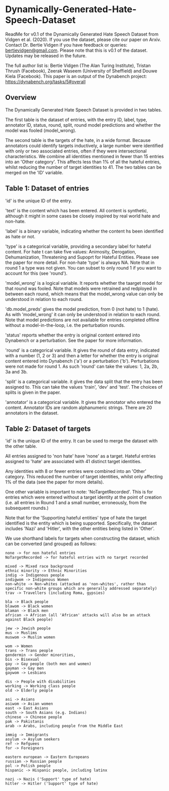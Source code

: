 # Dynamically-Generated-Hate-Speech-Dataset
ReadMe for v0.1 of the Dynamically Generated Hate Speech Dataset from Vidgen et al. (2020). If you use the dataset, please cite our paper on Arxiv.
Contact Dr. Bertie Vidgen if you have feedback or queries: bertievidgen@gmail.com.
Please note that this is v0.1 of the dataset. Updates may be released in the future.

The full author list is: Bertie Vidgen (The Alan Turing Institute), Tristan Thrush (Facebook), Zeerak Waseem (University of Sheffield) and Douwe Kiela (Facebook). This paper is an output of the Dynabench project: https://dynabench.org/tasks/5#overall


## Overview
The Dynamically Generated Hate Speech Dataset is provided in two tables.

The first table is the dataset of entries, with the entry ID, label, type, annotator ID, status, round, split, round model predictions and whether the model was fooled (model_wrong).

The second table is the targets of the hate, in a wide format. Because annotators could identify targets inductively, a large number were identified with only or two associated entries, often if they were intersectional characteristics. We combine all identities mentioned in fewer than 15 entries into an 'Other category'. This affects less than 1% of all the hateful entries, whilst reducing the number of target identities to 41. The two tables can be merged on the 'ID' variable.


## Table 1: Dataset of entries
'id' is the unique ID of the entry.

'text' is the content which has been entered. All content is synthetic, although it might in some cases be closely inspired by real world hate and non-hate.

'label' is a binary variable, indicating whether the content hs been identified as hate or not.

'type' is a categorical variable, providing a secondary label for hateful content. For hate t can take five values: Animosity, Derogation, Dehumanization, Threatening and Supoprt for Hateful Entities. Please see the paper for more detail. For non-hate 'type' is always NA. Note that in round 1 a type was not given. You can subset to only round 1 if you want to account for this (see 'round').

'model_wrong' is a logical variable. It reports whether the taarget model for that round was fooled. Note that models were retrained and redployed in between each round, which means that the model_wrong value can only be understood in relation to each round.

'db.model_preds' gives the model prediction, from 0 (not hate) to 1 (hate). As with 'model_wrong' it can only be understood in relation to each round. Note that model predictions are not available for entries completed offline without a model-in-the-loop, i.e. the perturbation rounds.

'status' reports whether the entry is original content entered into Dynabench or a perturbation. See the paper for more information. 

'round' is a categorical variable. It gives the round of data entry, indicated with a number (1, 2 or 3) and then a letter for whether the entry is original content entered into Dynabench ('a') or a perturbation ('b'). Perturbations were not made for round 1. As such 'round' can take the values: 1, 2a, 2b, 3a and 3b.

'split' is a categorical variable. it gives the data split that the entry has been assigned to. This can take the values 'train', 'dev' and 'test'. The choices of splits is given in the paper.

'annotator' is a categorical variable. It gives the annotator who entered the content. Annotator IDs are random alphanumeric strings. There are 20 annotators in the dataset.


## Table 2: Dataset of targets
'id' is the unique ID of the entry. It can be used to merge the dataset with the other table.

All entries assigned to 'non hate' have 'none' as a target.
Hateful entries assigned to 'hate' are associated with 41 distinct target identities.

Any identities with 8 or fewer entries were combined into an 'Other' category. This reduced the number of target identities, whilst only affecting 1% of the data (see the paper for more details).

One other variable is important to note: 'NoTargetRecorded'. This is for entries which were entered without a target identity at the point of creation (i.e. all entries in Round 1 and a small number, erroneously, from the subsequent rounds.)

Note that for the 'Supporting hateful entities' type of hate the target identified is the entity which is being supported. Specifically, the dataset includes 'Nazi' and 'Hitler', with the other entities being listed in 'Other'.

We use shorthand labels for targets when constructing the dataset, which can be converted (and grouped) as follows:

	none -> for non hateful entries 
	NoTargetRecorded -> for hateful entries with no target recorded
	
	mixed -> Mixed race background
	ethnic minority -> Ethnic Minorities
	indig -> Indigenous people
	indigwom -> Indigenous Women
	non-white -> Non-whites (attacked as 'non-whites', rather than specific non-white groups which are generally addressed separately)
	trav -> Travellers (including Roma, gypsies)

	bla -> Black people
	blawom -> Black women
	blaman -> Black men
	african -> African (all 'African' attacks will also be an attack against Black people)
	
	jew -> Jewish people
	mus -> Muslims
	muswom -> Muslim women

	wom -> Women	
	trans -> Trans people
	gendermin -> Gender minorities, 
	bis -> Bisexual
	gay -> Gay people (both men and women)
	gayman -> Gay men
	gaywom -> Lesbians	
	
	dis -> People with disabilities
	working -> Working class people
	old -> Elderly people

	asi -> Asians
	asiwom -> Asian women
	east -> East Asians
	south -> South Asians (e.g. Indians)
	chinese -> Chinese people
	pak -> Pakistanis
	arab -> Arabs, including people from the Middle East

	immig -> Immigrants
	asylum -> Asylum seekers
	ref -> Refguees
	for -> Foreigners
	
	eastern european -> Eastern Europeans
	russian -> Russian people
	pol -> Polish people
	hispanic -> Hispanic people, including latinx

	nazi -> Nazis ('Support' type of hate)
	hitler -> Hitler ('Support' type of hate)
	





